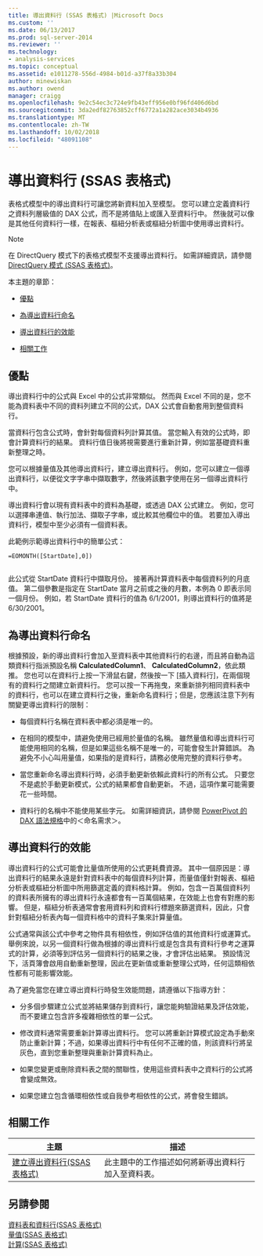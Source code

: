 ```yaml
---
title: 導出資料行 (SSAS 表格式) |Microsoft Docs
ms.custom: ''
ms.date: 06/13/2017
ms.prod: sql-server-2014
ms.reviewer: ''
ms.technology:
- analysis-services
ms.topic: conceptual
ms.assetid: e1011278-556d-4984-b01d-a37f8a33b304
author: minewiskan
ms.author: owend
manager: craigg
ms.openlocfilehash: 9e2c54ec3c724e9fb43eff956e0bf96fd406d6bd
ms.sourcegitcommit: 3da2edf82763852cff6772a1a282ace3034b4936
ms.translationtype: MT
ms.contentlocale: zh-TW
ms.lasthandoff: 10/02/2018
ms.locfileid: "48091108"
---
```

# <a name="calculated-columns-ssas-tabular"></a>導出資料行 (SSAS 表格式)
  表格式模型中的導出資料行可讓您將新資料加入至模型。 您可以建立定義資料行之資料列層級值的 DAX 公式，而不是將值貼上或匯入至資料行中。 然後就可以像是其他任何資料行一樣，在報表、樞紐分析表或樞紐分析圖中使用導出資料行。  
  
> [!NOTE]  
>  在 DirectQuery 模式下的表格式模型不支援導出資料行。 如需詳細資訊，請參閱 [DirectQuery 模式 &#40;SSAS 表格式&#41;](directquery-mode-ssas-tabular.md)。  
  
 本主題的章節：  
  
-   [優點](#bkmk_understanding)  
  
-   [為導出資料行命名](#bkmk_naming)  
  
-   [導出資料行的效能](#bkmk_perf)  
  
-   [相關工作](#bkmk_rel_tasks)  
  
##  <a name="bkmk_understanding"></a> 優點  
 導出資料行中的公式與 Excel 中的公式非常類似。 然而與 Excel 不同的是，您不能為資料表中不同的資料列建立不同的公式，DAX 公式會自動套用到整個資料行。  
  
 當資料行包含公式時，會針對每個資料列計算其值。 當您輸入有效的公式時，即會計算資料行的結果。 資料行值日後將視需要進行重新計算，例如當基礎資料重新整理之時。  
  
 您可以根據量值及其他導出資料行，建立導出資料行。 例如，您可以建立一個導出資料行，以便從文字字串中擷取數字，然後將該數字使用在另一個導出資料行中。  
  
 導出資料行會以現有資料表中的資料為基礎，或透過 DAX 公式建立。 例如，您可以選擇串連值、執行加法、擷取子字串，或比較其他欄位中的值。 若要加入導出資料行，模型中至少必須有一個資料表。  
  
 此範例示範導出資料行中的簡單公式：  
  
```  
=EOMONTH([StartDate],0])  
  
```  
  
 此公式從 StartDate 資料行中擷取月份。 接著再計算資料表中每個資料列的月底值。 第二個參數是指定在 StartDate 當月之前或之後的月數，本例為 0 即表示同一個月份。 例如，若 StartDate 資料行的值為 6/1/2001，則導出資料行的值將是 6/30/2001。  
  
##  <a name="bkmk_naming"></a> 為導出資料行命名  
 根據預設，新的導出資料行會加入至資料表中其他資料行的右邊，而且將自動為這類資料行指派預設名稱 **CalculatedColumn1**、 **CalculatedColumn2**，依此類推。 您也可以在資料行上按一下滑鼠右鍵，然後按一下 [插入資料行]，在兩個現有的資料行之間建立新資料行。 您可以按一下再拖曳，來重新排列相同資料表中的資料行，也可以在建立資料行之後，重新命名資料行；但是，您應該注意下列有關變更導出資料行的限制：  
  
-   每個資料行名稱在資料表中都必須是唯一的。  
  
-   在相同的模型中，請避免使用已經用於量值的名稱。 雖然量值和導出資料行可能使用相同的名稱，但是如果這些名稱不是唯一的，可能會發生計算錯誤。 為避免不小心叫用量值，如果指的是資料行，請務必使用完整的資料行參考。  
  
-   當您重新命名導出資料行時，必須手動更新依賴此資料行的所有公式。 只要您不是處於手動更新模式，公式的結果都會自動更新。 不過，這項作業可能需要花一些時間。  
  
-   資料行的名稱中不能使用某些字元。 如需詳細資訊，請參閱 [PowerPivot 的 DAX 語法規格](https://msdn.microsoft.com/library/ee634217(v=sql.120).aspx)中的＜命名需求＞。  
  
##  <a name="bkmk_perf"></a> 導出資料行的效能  
 導出資料行的公式可能會比量值所使用的公式更耗費資源。 其中一個原因是：導出資料行的結果永遠是針對資料表中的每個資料列計算，而量值僅針對報表、樞紐分析表或樞紐分析圖中所用篩選定義的資料格計算。 例如，包含一百萬個資料列的資料表所擁有的導出資料行永遠都會有一百萬個結果，在效能上也會有對應的影響。 但是，樞紐分析表通常會套用資料列和資料行標題來篩選資料，因此，只會針對樞紐分析表內每一個資料格中的資料子集來計算量值。  
  
 公式通常與該公式中參考之物件具有相依性，例如評估值的其他資料行或運算式。 舉例來說，以另一個資料行做為根據的導出資料行或是包含具有資料行參考之運算式的計算，必須等到評估另一個資料行的結果之後，才會評估出結果。 預設情況下，活頁簿會啟用自動重新整理，因此在更新值或重新整理公式時，任何這類相依性都有可能影響效能。  
  
 為了避免當您在建立導出資料行時發生效能問題，請遵循以下指導方針：  
  
-   分多個步驟建立公式並將結果儲存到資料行，讓您能夠驗證結果及評估效能，而不要建立包含許多複雜相依性的單一公式。  
  
-   修改資料通常需要重新計算導出資料行。 您可以將重新計算模式設定為手動來防止重新計算；不過，如果導出資料行中有任何不正確的值，則該資料行將呈灰色，直到您重新整理與重新計算資料為止。  
  
-   如果您變更或刪除資料表之間的關聯性，使用這些資料表中之資料行的公式將會變成無效。  
  
-   如果您建立包含循環相依性或自我參考相依性的公式，將會發生錯誤。  
  
##  <a name="bkmk_rel_tasks"></a> 相關工作  
  
|主題|描述|  
|-----------|-----------------|  
|[建立導出資料行&#40;SSAS 表格式&#41;](ssas-calculated-columns-create-a-calculated-column.md)|此主題中的工作描述如何將新導出資料行加入至資料表。|  
  
## <a name="see-also"></a>另請參閱  
 [資料表和資料行&#40;SSAS 表格式&#41;](tables-and-columns-ssas-tabular.md)   
 [量值&#40;SSAS 表格式&#41;](measures-ssas-tabular.md)   
 [計算&#40;SSAS 表格式&#41;](calculations-ssas-tabular.md)  
  
  
